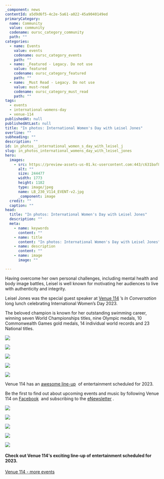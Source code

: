 ```yaml
---
_component: news
contentId: a5d9d6f5-4c2e-5a61-a022-45a9040149ed
primaryCategory:
  name: Community
  value: community
  codename: oursc_category_community
  path: ""
categories:
  - name: Events
    value: events
    codename: oursc_category_events
    path: ""
  - name: _Featured - Legacy. Do not use
    value: featured
    codename: oursc_category_featured
    path: ""
  - name: _Must Read - Legacy. Do not use
    value: must-read
    codename: oursc_category_must_read
    path: ""
tags:
  - events
  - international-womens-day
  - venue-114
publishedAt: null
publishedAtLast: null
title: "In photos: International Women's Day with Leisel Jones"
overline: ""
subheading: ""
description: ""
id: in_photos__international_women_s_day_with_leisel_j
slug: in_photos_international_womens_day_with_leisel_jones
hero:
  images:
    - src: https://preview-assets-us-01.kc-usercontent.com:443/c631baf8-1b46-001f-580c-d0001b68b4a8/254107a5-deba-4e59-b8bc-97b34068e0da/LB_230_V114_EVENT-v2.jpg
      alt: ""
      size: 244477
      width: 1773
      height: 1182
      type: image/jpeg
      name: LB_230_V114_EVENT-v2.jpg
      _component: image
  credit: ""
  caption: ""
head:
  title: "In photos: International Women's Day with Leisel Jones"
  description: ""
  meta:
    - name: keywords
      content: ""
    - name: title
      content: "In photos: International Women's Day with Leisel Jones"
    - name: description
      content: ""
    - name: image
      image: ""

---
```

Having overcome her own personal challenges, including mental health and body image battles, Leisel is well known for motivating her audiences to live with authenticity and integrity.

Leisel Jones was the special guest speaker at [Venue 114](https://venue114.com.au/)
’s *In Conversation* long lunch celebrating International Women’s Day 2023.

The beloved champion is known for her outstanding swimming career, winning seven World Championships titles, nine Olympic medals, 10 Commonwealth Games gold medals, 14 individual world records and 23 National titles.

![](https://preview-assets-us-01.kc-usercontent.com:443/c631baf8-1b46-001f-580c-d0001b68b4a8/a0a67e56-9f74-4223-a4be-d3d64416dd58/LB_194_V114_EVENT-v2.jpg)

![](https://preview-assets-us-01.kc-usercontent.com:443/c631baf8-1b46-001f-580c-d0001b68b4a8/ee91a54d-0b03-4b29-b0e2-abe10f948140/LB_263_V114_EVENT-v2.jpg)

![](https://preview-assets-us-01.kc-usercontent.com:443/c631baf8-1b46-001f-580c-d0001b68b4a8/28a16a36-d07e-4357-a2eb-4b6636e2b8d5/LB_090_V114_EVENT-v2.jpg)

![](https://preview-assets-us-01.kc-usercontent.com:443/c631baf8-1b46-001f-580c-d0001b68b4a8/0a9d41be-421b-4a49-bc29-3c027cb18066/LB_352_V114_EVENT-v2.jpg)

![](https://preview-assets-us-01.kc-usercontent.com:443/c631baf8-1b46-001f-580c-d0001b68b4a8/9d6ca443-a54a-4c87-bbbc-e71f02cab9c4/LB_195_V114_EVENT-v2.jpg)

Venue 114 has an [awesome line-up](https://oursc.com.au/community/events/vibrant-calendar-of-events-not-to-be-missed)
 of entertainment scheduled for 2023.

Be the first to find out about upcoming events and music by following Venue 114 on [Facebook](https://www.facebook.com/venue114/)
 and subscribing to the [eNewsletter](https://venue114.com.au/)
.

![](https://preview-assets-us-01.kc-usercontent.com:443/c631baf8-1b46-001f-580c-d0001b68b4a8/3687ec6d-d00a-4714-9f07-e2b8f0c02857/LB_147_V114_EVENT-v2.jpg)

![](https://preview-assets-us-01.kc-usercontent.com:443/c631baf8-1b46-001f-580c-d0001b68b4a8/76c63825-b481-4aa3-b1aa-b72c485f1da1/LB_039_V114_EVENT.jpg)

![](https://preview-assets-us-01.kc-usercontent.com:443/c631baf8-1b46-001f-580c-d0001b68b4a8/01ee5810-da49-4176-8de4-3a7ed19e5c75/LB_005_V114_EVENT-v2.jpg)

![](https://preview-assets-us-01.kc-usercontent.com:443/c631baf8-1b46-001f-580c-d0001b68b4a8/5f6f253b-0349-4ede-9525-80c2d41fae68/LB_013_V114_EVENT.jpg)

![](https://preview-assets-us-01.kc-usercontent.com:443/c631baf8-1b46-001f-580c-d0001b68b4a8/18e4c321-992d-4f10-94e9-fe49ba40b47c/LB_037_V114_EVENT-v2.jpg)

#### Check out Venue 114's exciting line-up of entertainment scheduled for 2023.

[Venue 114 - more events](https://oursc.com.au/community/events/vibrant-calendar-of-events-not-to-be-missed)
